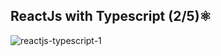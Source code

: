 ## ReactJs with Typescript (2/5)⚛️

![reactjs-typescript-1](https://github.com/HiranFerretiBaccos/reactjs-typescript-2/blob/main/image.png)
